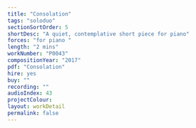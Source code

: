 ```yaml
---
title: "Consolation"
tags: "soloduo"
sectionSortOrder: 5
shortDesc: "A quiet, contemplative short piece for piano"
forces: "for piano "
length: "2 mins"
workNumber: "P0043"
compositionYear: "2017"
pdf: "Consolation"
hire: yes
buy: ""
recording: ""
audioIndex: 43
projectColour: 
layout: workDetail
permalink: false
---
```

